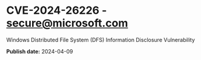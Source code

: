 # CVE-2024-26226 - secure@microsoft.com

Windows Distributed File System (DFS) Information Disclosure Vulnerability

**Publish date:** 2024-04-09
